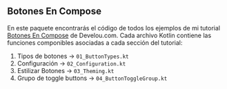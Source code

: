 ## Botones En Compose

En este paquete encontrarás el código de todos los ejemplos de mi tutorial [Botones En Compose](https://www.develou.com/android-botones-en-compose/) de Develou.com.
Cada archivo Kotlin contiene las funciones componibles asociadas a cada sección del tutorial:

 1. Tipos de botones -> `01_ButtonTypes.kt`
 2. Configuración -> `02_Configuration.kt`
 3. Estilizar Botones -> `03_Theming.kt`
 4. Grupo de toggle buttons -> `04_ButtonToggleGroup.kt`
